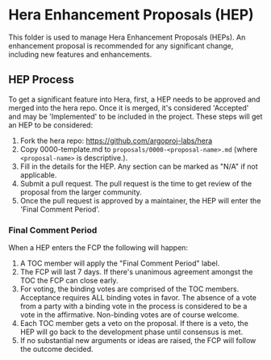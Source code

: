 # Hera Enhancement Proposals (HEP)

This folder is used to manage Hera Enhancement Proposals (HEPs). An enhancement proposal is recommended for any significant change, including new features and enhancements.

## HEP Process

To get a significant feature into Hera, first, a HEP needs to be approved and merged into the hera repo. Once it is merged, it's considered 'Accepted' and may be 'Implemented' to be included in the project. These steps will get an HEP to be considered:

1. Fork the hera repo: https://github.com/argoproj-labs/hera
2. Copy 0000-template.md to `proposals/0000-<proposal-name>.md` (where `<proposal-name>` is descriptive.).
3. Fill in the details for the HEP. Any section can be marked as "N/A" if not applicable.
4. Submit a pull request. The pull request is the time to get review of the proposal from the larger community.
5. Once the pull request is approved by a maintainer, the HEP will enter the 'Final Comment Period'.

### Final Comment Period

When a HEP enters the FCP the following will happen:

1. A TOC member will apply the "Final Comment Period" label.
2. The FCP will last 7 days. If there's unanimous agreement amongst the TOC the FCP can close early.
3. For voting, the binding votes are comprised of the TOC members. Acceptance requires ALL binding votes in favor. The absence of a vote from a party with a binding vote in the process is considered to be a vote in the affirmative. Non-binding votes are of course welcome. 
4. Each TOC member gets a veto on the proposal. If there is a veto, the HEP will go back to the development phase until consensus is met.
5. If no substantial new arguments or ideas are raised, the FCP will follow the outcome decided.
